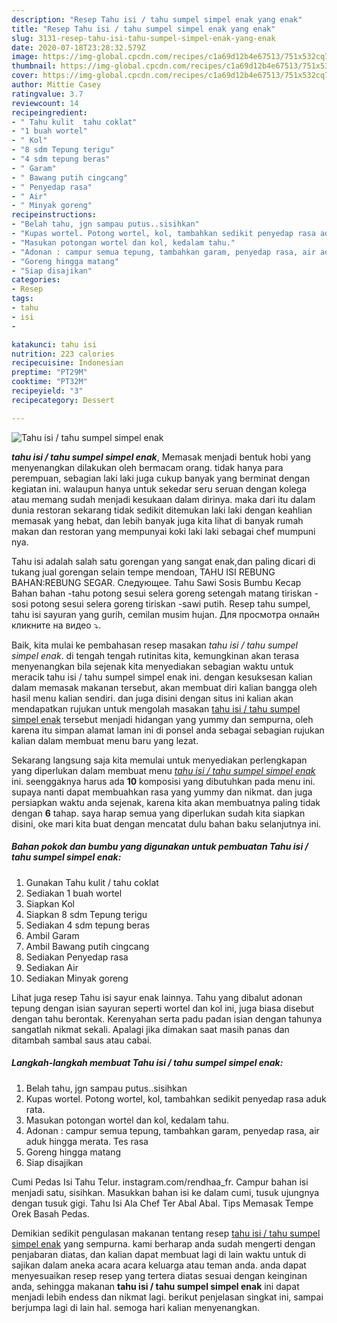 ```yaml
---
description: "Resep Tahu isi / tahu sumpel simpel enak yang enak"
title: "Resep Tahu isi / tahu sumpel simpel enak yang enak"
slug: 3131-resep-tahu-isi-tahu-sumpel-simpel-enak-yang-enak
date: 2020-07-18T23:28:32.579Z
image: https://img-global.cpcdn.com/recipes/c1a69d12b4e67513/751x532cq70/tahu-isi-tahu-sumpel-simpel-enak-foto-resep-utama.jpg
thumbnail: https://img-global.cpcdn.com/recipes/c1a69d12b4e67513/751x532cq70/tahu-isi-tahu-sumpel-simpel-enak-foto-resep-utama.jpg
cover: https://img-global.cpcdn.com/recipes/c1a69d12b4e67513/751x532cq70/tahu-isi-tahu-sumpel-simpel-enak-foto-resep-utama.jpg
author: Mittie Casey
ratingvalue: 3.7
reviewcount: 14
recipeingredient:
- " Tahu kulit  tahu coklat"
- "1 buah wortel"
- " Kol"
- "8 sdm Tepung terigu"
- "4 sdm tepung beras"
- " Garam"
- " Bawang putih cingcang"
- " Penyedap rasa"
- " Air"
- " Minyak goreng"
recipeinstructions:
- "Belah tahu, jgn sampau putus..sisihkan"
- "Kupas wortel. Potong wortel, kol, tambahkan sedikit penyedap rasa aduk rata."
- "Masukan potongan wortel dan kol, kedalam tahu."
- "Adonan : campur semua tepung, tambahkan garam, penyedap rasa, air aduk hingga merata. Tes rasa"
- "Goreng hingga matang"
- "Siap disajikan"
categories:
- Resep
tags:
- tahu
- isi
- 

katakunci: tahu isi  
nutrition: 223 calories
recipecuisine: Indonesian
preptime: "PT29M"
cooktime: "PT32M"
recipeyield: "3"
recipecategory: Dessert

---
```



![Tahu isi / tahu sumpel simpel enak](https://img-global.cpcdn.com/recipes/c1a69d12b4e67513/751x532cq70/tahu-isi-tahu-sumpel-simpel-enak-foto-resep-utama.jpg)

<b><i>tahu isi / tahu sumpel simpel enak</i></b>, Memasak menjadi bentuk hobi yang menyenangkan dilakukan oleh bermacam orang. tidak hanya para perempuan, sebagian laki laki juga cukup banyak yang berminat dengan kegiatan ini. walaupun hanya untuk sekedar seru seruan dengan kolega atau memang sudah menjadi kesukaan dalam dirinya. maka dari itu dalam dunia restoran sekarang tidak sedikit ditemukan laki laki dengan keahlian memasak yang hebat, dan lebih banyak juga kita lihat di banyak rumah makan dan restoran yang mempunyai koki laki laki sebagai chef mumpuni nya.

Tahu isi adalah salah satu gorengan yang sangat enak,dan paling dicari di tukang jual gorengan selain tempe mendoan, TAHU ISI REBUNG BAHAN:REBUNG SEGAR. Следующее. Tahu Sawi Sosis Bumbu Kecap Bahan bahan -tahu potong sesui selera goreng setengah matang tiriskan -sosi potong sesui selera goreng tiriskan -sawi putih. Resep tahu sumpel, tahu isi sayuran yang gurih, cemilan musim hujan. Для просмотра онлайн кликните на видео ⤵.

Baik, kita mulai ke pembahasan resep masakan <i>tahu isi / tahu sumpel simpel enak</i>. di tengah tengah rutinitas kita, kemungkinan akan terasa menyenangkan bila sejenak kita menyediakan sebagian waktu untuk meracik tahu isi / tahu sumpel simpel enak ini. dengan kesuksesan kalian dalam memasak makanan tersebut, akan membuat diri kalian bangga oleh hasil menu kalian sendiri. dan juga disini dengan situs ini kalian akan mendapatkan rujukan untuk mengolah masakan <u>tahu isi / tahu sumpel simpel enak</u> tersebut menjadi hidangan yang yummy dan sempurna, oleh karena itu simpan alamat laman ini di ponsel anda sebagai sebagian rujukan kalian dalam membuat menu baru yang lezat.


Sekarang langsung saja kita memulai untuk menyediakan perlengkapan yang diperlukan dalam membuat menu <u><i>tahu isi / tahu sumpel simpel enak</i></u> ini. seenggaknya harus ada <b>10</b> komposisi yang dibutuhkan pada menu ini. supaya nanti dapat membuahkan rasa yang yummy dan nikmat. dan juga persiapkan waktu anda sejenak, karena kita akan membuatnya paling tidak dengan <b>6</b> tahap. saya harap semua yang diperlukan sudah kita siapkan disini, oke mari kita buat dengan mencatat dulu bahan baku selanjutnya ini.

<!--inarticleads1-->

##### Bahan pokok dan bumbu yang digunakan untuk pembuatan Tahu isi / tahu sumpel simpel enak:

1. Gunakan  Tahu kulit / tahu coklat
1. Sediakan 1 buah wortel
1. Siapkan  Kol
1. Siapkan 8 sdm Tepung terigu
1. Sediakan 4 sdm tepung beras
1. Ambil  Garam
1. Ambil  Bawang putih cingcang
1. Sediakan  Penyedap rasa
1. Sediakan  Air
1. Sediakan  Minyak goreng


Lihat juga resep Tahu isi sayur enak lainnya. Tahu yang dibalut adonan tepung dengan isian sayuran seperti wortel dan kol ini, juga biasa disebut dengan tahu berontak. Kerenyahan serta padu padan isian dengan tahunya sangatlah nikmat sekali. Apalagi jika dimakan saat masih panas dan ditambah sambal saus atau cabai. 

<!--inarticleads2-->

##### Langkah-langkah membuat Tahu isi / tahu sumpel simpel enak:

1. Belah tahu, jgn sampau putus..sisihkan
1. Kupas wortel. Potong wortel, kol, tambahkan sedikit penyedap rasa aduk rata.
1. Masukan potongan wortel dan kol, kedalam tahu.
1. Adonan : campur semua tepung, tambahkan garam, penyedap rasa, air aduk hingga merata. Tes rasa
1. Goreng hingga matang
1. Siap disajikan


Cumi Pedas Isi Tahu Telur. instagram.com/rendhaa_fr. Campur bahan isi menjadi satu, sisihkan. Masukkan bahan isi ke dalam cumi, tusuk ujungnya dengan tusuk gigi. Tahu Isi Ala Chef Ter Abal Abal. Tips Memasak Tempe Orek Basah Pedas. 

Demikian sedikit pengulasan makanan tentang resep <u>tahu isi / tahu sumpel simpel enak</u> yang sempurna. kami berharap anda sudah mengerti dengan penjabaran diatas, dan kalian dapat membuat lagi di lain waktu untuk di sajikan dalam aneka acara acara keluarga atau teman anda. anda dapat menyesuaikan resep resep yang tertera diatas sesuai dengan keinginan anda, sehingga makanan <b>tahu isi / tahu sumpel simpel enak</b> ini dapat menjadi lebih endess dan nikmat lagi. berikut penjelasan singkat ini, sampai berjumpa lagi di lain hal. semoga hari kalian menyenangkan.

